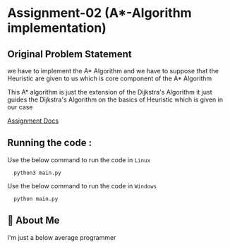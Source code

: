 
# Assignment-02 (A*-Algorithm implementation) 


## Original Problem Statement

we have to implement the A* Algorithm and we have to suppose that the Heuristic are given to us which is core component of the A* Algorithm

This A* algorithm is just the extension of the  Dijkstra's Algorithm it just guides the  Dijkstra's Algorithm on the basics of Heuristic which is given in our case 

[Assignment Docs](https://docs.google.com/document/d/1N4kchgFBCeGoQC82Md6_xJAqlD5IyoOMbelVKI0_jao/edit?tab=t.0)


    
## Running the code :

Use the below command to run the code in `Linux`

```make
  python3 main.py 
```

Use the below command to run the code in `Windows` 

```make
  python main.py 
```




## 🚀 About Me
I'm just a below average programmer



